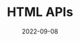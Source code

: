 ---
title: 'HTML APIs'
authors:
  - estellweyl
description: Learn how HTML information can be exposed and manipulated using JavaScript.
date: 2022-09-08
placeholder: true
tags:
  - html
---